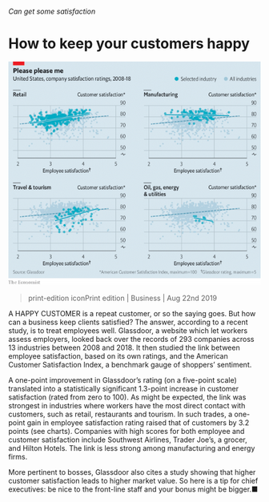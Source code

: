 ###### Can get some satisfaction

# How to keep your customers happy 

![image](images/20190824_WBC565.png) 

> print-edition iconPrint edition | Business | Aug 22nd 2019 

A  HAPPY CUSTOMER is a repeat customer, or so the saying goes. But how can a business keep clients satisfied? The answer, according to a recent study, is to treat employees well. Glassdoor, a website which let workers assess employers, looked back over the records of 293 companies across 13 industries between 2008 and 2018. It then studied the link between employee satisfaction, based on its own ratings, and the American Customer Satisfaction Index, a benchmark gauge of shoppers’ sentiment. 

A one-point improvement in Glassdoor’s rating (on a five-point scale) translated into a statistically significant 1.3-point increase in customer satisfaction (rated from zero to 100). As might be expected, the link was strongest in industries where workers have the most direct contact with customers, such as retail, restaurants and tourism. In such trades, a one-point gain in employee satisfaction rating raised that of customers by 3.2 points (see charts). Companies with high scores for both employee and customer satisfaction include Southwest Airlines, Trader Joe’s, a grocer, and Hilton Hotels. The link is less strong among manufacturing and energy firms. 

More pertinent to bosses, Glassdoor also cites a study showing that higher customer satisfaction leads to higher market value. So here is a tip for chief executives: be nice to the front-line staff and your bonus might be bigger.■ 

